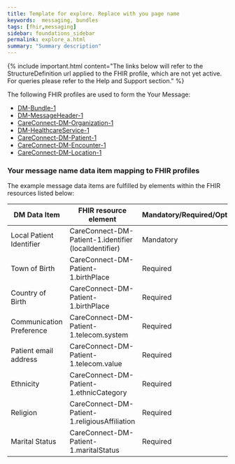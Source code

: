 ```yaml
---
title: Template for explore. Replace with you page name
keywords:  messaging, bundles
tags: [fhir,messaging]
sidebar: foundations_sidebar
permalink: explore_a.html
summary: "Summary description"
---
```


{% include important.html content="The links below will refer to the StructureDefinition url applied to the FHIR profile, which are not yet active. For queries please refer to the Help and Support section." %} 

The following FHIR profiles are used to form the Your Message:

- [DM-Bundle-1](https://fhir.nhs.uk/STU3/StructureDefinition/DM-Bundle-1)
- [DM-MessageHeader-1](https://fhir.nhs.uk/STU3/StructureDefinition/DM-MessageHeader-1)
- [CareConnect-DM-Organization-1](https://fhir.nhs.uk/STU3/StructureDefinition/CareConnect-DM-Organization-1)
- [DM-HealthcareService-1](https://fhir.nhs.uk/STU3/StructureDefinition/DM-HealthcareService-1)
- [CareConnect-DM-Patient-1](https://fhir.nhs.uk/STU3/StructureDefinition/CareConnect-DM-Patient-1)
- [CareConnect-DM-Encounter-1](https://fhir.nhs.uk/STU3/StructureDefinition/CareConnect-DM-Encounter-1)
- [CareConnect-DM-Location-1](https://fhir.nhs.uk/STU3/StructureDefinition/CareConnect-DM-Location-1)
                                                                                                   
### Your message name data item mapping to FHIR profiles ###

The example message data items are fulfilled by elements within the FHIR resources listed below:

| DM Data Item            | FHIR resource element                                 | Mandatory/Required/Optional |
|--------------------------|-------------------------------------------------------|-----------------------------|
| Local Patient Identifier | CareConnect-DM-Patient-1.identifier (localIdentifier) | Mandatory                   |
| Town of Birth            | CareConnect-DM-Patient-1.birthPlace                  | Required                    |
| Country of Birth         | CareConnect-DM-Patient-1.birthPlace                  | Required                    |
| Communication Preference | CareConnect-DM-Patient-1.telecom.system              | Required                    |
| Patient email address    | CareConnect-DM-Patient-1.telecom.value               | Required                    |
| Ethnicity                | CareConnect-DM-Patient-1.ethnicCategory              | Required                    |
| Religion                 | CareConnect-DM-Patient-1.religiousAffiliation        | Required                    |
| Marital Status		   | CareConnect-DM-Patient-1.maritalStatus				   | Required					 |

